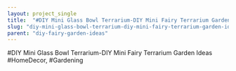 ```yaml
---
layout: project_single
title:  "#DIY Mini Glass Bowl Terrarium-DIY Mini Fairy Terrarium Garden Ideas #HomeDecor, #Gardening"
slug: "diy-mini-glass-bowl-terrarium-diy-mini-fairy-terrarium-garden-ideas-homedecor-gardening"
parent: "diy-fairy-garden-ideas"
---
```

#DIY Mini Glass Bowl Terrarium-DIY Mini Fairy Terrarium Garden Ideas #HomeDecor, #Gardening